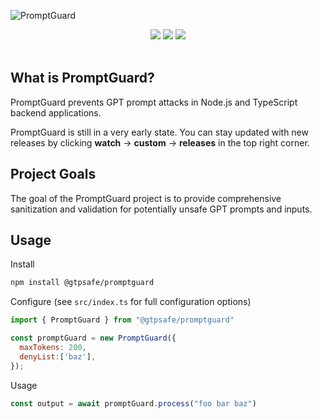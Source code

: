 ![PromptGuard](https://i.imgur.com/AHnNmDW.png)

<div align="center">
  <a href="https://github.com/GPTSafe/PromptGuard/blob/main/CONTRIBUTING.md"><img src="https://img.shields.io/badge/PRs-welcome-brightgreen.svg" /></a>
  <a href="https://github.com/GPTSafe/PromptGuard/blob/main/LICENSE"><img src="https://img.shields.io/badge/license-Apache%202-blue" /></a>
    <a href="https://www.npmjs.com/package/@gptsafe/promptguard"><img src="https://img.shields.io/npm/v/@gptsafe/promptguard" /></a>
  <br />
  <br />
</div>

## What is PromptGuard?
PromptGuard prevents GPT prompt attacks in Node.js and TypeScript backend applications.

PromptGuard is still in a very early state. You can stay updated with new releases by clicking **watch** -> **custom** -> **releases** in the top right corner.

## Project Goals
The goal of the PromptGuard project is to provide comprehensive sanitization and validation for potentially unsafe GPT prompts and inputs. 

## Usage
Install 
```sh
npm install @gtpsafe/promptguard
```
Configure (see `src/index.ts` for full configuration options)
```js
import { PromptGuard } from "@gtpsafe/promptguard"

const promptGuard = new PromptGuard({
  maxTokens: 200,
  denyList:['baz'],
});
```
Usage
```js
const output = await promptGuard.process("foo bar baz")
```